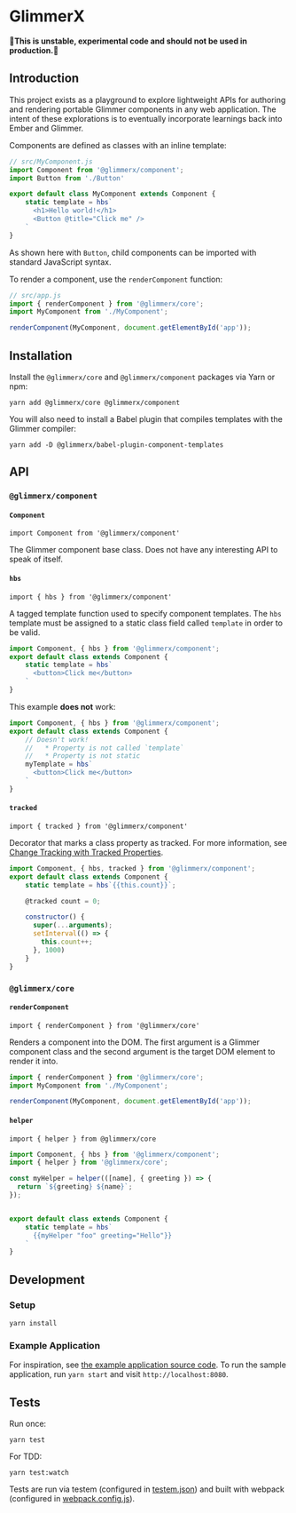 <h1>GlimmerX</h1>

**🚨This is unstable, experimental code and should not be used in production.🚨**

## Introduction

This project exists as a playground to explore lightweight APIs for authoring
and rendering portable Glimmer components in any web application. The intent
of these explorations is to eventually incorporate learnings back into Ember
and Glimmer.

Components are defined as classes with an inline template:

```js
// src/MyComponent.js
import Component from '@glimmerx/component';
import Button from './Button'

export default class MyComponent extends Component {
    static template = hbs`
      <h1>Hello world!</h1>
      <Button @title="Click me" />
    `
}
```

As shown here with `Button`, child components can be imported with standard
JavaScript syntax.

To render a component, use the `renderComponent` function:

```js
// src/app.js
import { renderComponent } from '@glimmerx/core';
import MyComponent from './MyComponent';

renderComponent(MyComponent, document.getElementById('app'));
```

## Installation

Install the `@glimmerx/core` and `@glimmerx/component` packages via Yarn or
npm:

```
yarn add @glimmerx/core @glimmerx/component
```

You will also need to install a Babel plugin that compiles templates with the
Glimmer compiler:

```
yarn add -D @glimmerx/babel-plugin-component-templates
```

## API

### `@glimmerx/component`

#### `Component`
`import Component from '@glimmerx/component'`

The Glimmer component base class. Does not have any interesting API to speak
of itself.

#### `hbs`
`import { hbs } from '@glimmerx/component'`

A tagged template function used to specify component templates. The `hbs`
template must be assigned to a static class field called `template` in order
to be valid.

```js
import Component, { hbs } from '@glimmerx/component';
export default class extends Component {
    static template = hbs`
      <button>Click me</button>
    `
}
```

This example **does not** work:

```js
import Component, { hbs } from '@glimmerx/component';
export default class extends Component {
    // Doesn't work!
    //   * Property is not called `template`
    //   * Property is not static
    myTemplate = hbs`
      <button>Click me</button>
    `
}
```

#### `tracked`
`import { tracked } from '@glimmerx/component'`

Decorator that marks a class property as tracked. For more information, see
[Change Tracking with Tracked Properties](https://glimmerjs.com/guides/tracked-properties).

```js
import Component, { hbs, tracked } from '@glimmerx/component';
export default class extends Component {
    static template = hbs`{{this.count}}`;

    @tracked count = 0;

    constructor() {
      super(...arguments);
      setInterval(() => {
        this.count++;
      }, 1000)
    }
}
```

### `@glimmerx/core`

#### `renderComponent`
`import { renderComponent } from '@glimmerx/core'`

Renders a component into the DOM. The first argument is a Glimmer component
class and the second argument is the target DOM element to render it into.

```js
import { renderComponent } from '@glimmerx/core';
import MyComponent from './MyComponent';

renderComponent(MyComponent, document.getElementById('app'));
```

#### `helper`
`import { helper } from @glimmerx/core`

```js
import Component, { hbs } from '@glimmerx/component';
import { helper } from '@glimmerx/core';

const myHelper = helper(([name], { greeting }) => {
  return `${greeting} ${name}`;
});


export default class extends Component {
    static template = hbs`
      {{myHelper "foo" greeting="Hello"}}
    `
}
```

## Development

### Setup

`yarn install`

### Example Application

For inspiration, see [the example application source code](packages/example-app).
To run the sample application, run `yarn start` and visit `http://localhost:8080`.

## Tests

Run once:

`yarn test`

For TDD:

`yarn test:watch`

Tests are run via testem (configured in [testem.json](testem.json)) and built
with webpack (configured in [webpack.config.js](webpack.config.js)).

